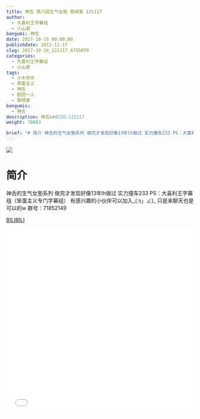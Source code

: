 ```yaml
---
title: 神舌 第八回生气女塾 筱崎爱 121117
author: 
  - 大喜利王字幕组
  - 小山君
bangumi: 神舌
date: 2017-10-16 00:00:00
publishdate: 2012-11-17
slug: 2017-10-16_121117_4755070
categories: 
  - 大喜利王字幕组
  - 小山君
tags: 
  - 小木矢作
  - 笨蛋主义
  - 神舌
  - 剧团一人
  - 筱崎爱
bangumis: 
  - 神舌
description: 神舌&#8226;121117
weight: 78883

brief: "# 简介 神舌的生气女塾系列 做完才发现好像13年lh做过 实力撞车233 PS：大喜利王字幕组（笨蛋主义专门字幕组） 有感兴趣的小伙伴可以加入_(:з」∠)_ 只是来聊天也是可以的w 群号：71852149"
---
```


![](https://i.imgur.com/hoHeeUs.jpg)

# 简介  
神舌的生气女塾系列
做完才发现好像13年lh做过 实力撞车233
PS：大喜利王字幕组（笨蛋主义专门字幕组） 
有感兴趣的小伙伴可以加入_(:з」∠)_  只是来聊天也是可以的w
群号：71852149

  [BILIBILI](https://www.bilibili.com/video/av4755070/)


<div class="vcontainer">  <iframe class='video' src="//www.bilibili.com/blackboard/player.html?aid=4755070" width="100%" height="500" frameborder="0" allowfullscreen="allowfullscreen"></iframe></div>
